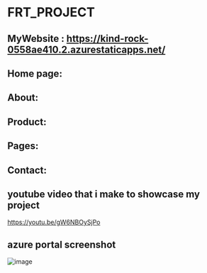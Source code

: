 # FRT_PROJECT


## MyWebsite : https://kind-rock-0558ae410.2.azurestaticapps.net/


## Home page:




## About:


## Product:



## Pages:





## Contact:


## youtube video that i make to showcase my project
https://youtu.be/gW6NBOySjPo

## azure portal screenshot
![image](https://user-images.githubusercontent.com/84068358/194713733-7ca1e577-53b1-4c0c-8452-6a7dcdb614c5.png)



